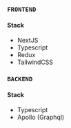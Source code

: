 ### `FRONTEND`
#### Stack
  - NextJS
  - Typescript
  - Redux
  - TailwindCSS

### `BACKEND`
#### Stack
  - Typescript
  - Apollo (Graphql)
